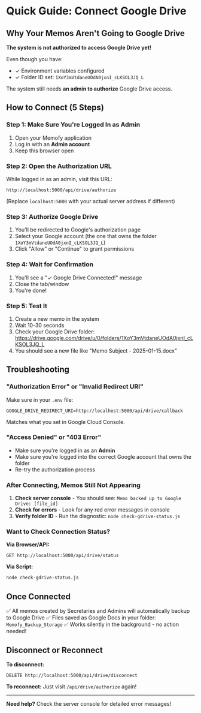 # Quick Guide: Connect Google Drive

## Why Your Memos Aren't Going to Google Drive

**The system is not authorized to access Google Drive yet!**

Even though you have:

- ✓ Environment variables configured
- ✓ Folder ID set: `1XoY3mVtdaneUOdA0jxnI_cLKSOL3JQ_L`

The system still needs **an admin to authorize** Google Drive access.

## How to Connect (5 Steps)

### Step 1: Make Sure You're Logged In as Admin

1. Open your Memofy application
2. Log in with an **Admin account**
3. Keep this browser open

### Step 2: Open the Authorization URL

While logged in as an admin, visit this URL:

```
http://localhost:5000/api/drive/authorize
```

(Replace `localhost:5000` with your actual server address if different)

### Step 3: Authorize Google Drive

1. You'll be redirected to Google's authorization page
2. Select your Google account (the one that owns the folder `1XoY3mVtdaneUOdA0jxnI_cLKSOL3JQ_L`)
3. Click "Allow" or "Continue" to grant permissions

### Step 4: Wait for Confirmation

1. You'll see a "✓ Google Drive Connected!" message
2. Close the tab/window
3. You're done!

### Step 5: Test It

1. Create a new memo in the system
2. Wait 10-30 seconds
3. Check your Google Drive folder: https://drive.google.com/drive/u/0/folders/1XoY3mVtdaneUOdA0jxnI_cLKSOL3JQ_L
4. You should see a new file like "Memo Subject - 2025-01-15.docx"

## Troubleshooting

### "Authorization Error" or "Invalid Redirect URI"

Make sure in your `.env` file:

```env
GOOGLE_DRIVE_REDIRECT_URI=http://localhost:5000/api/drive/callback
```

Matches what you set in Google Cloud Console.

### "Access Denied" or "403 Error"

- Make sure you're logged in as an **Admin**
- Make sure you're logged into the correct Google account that owns the folder
- Re-try the authorization process

### After Connecting, Memos Still Not Appearing

1. **Check server console** - You should see: `Memo backed up to Google Drive: [file_id]`
2. **Check for errors** - Look for any red error messages in console
3. **Verify folder ID** - Run the diagnostic: `node check-gdrive-status.js`

### Want to Check Connection Status?

**Via Browser/API:**

```
GET http://localhost:5000/api/drive/status
```

**Via Script:**

```bash
node check-gdrive-status.js
```

## Once Connected

✅ All memos created by Secretaries and Admins will automatically backup to Google Drive
✅ Files saved as Google Docs in your folder: `Memofy_Backup_Storage`
✅ Works silently in the background - no action needed!

## Disconnect or Reconnect

**To disconnect:**

```
DELETE http://localhost:5000/api/drive/disconnect
```

**To reconnect:**
Just visit `/api/drive/authorize` again!

---

**Need help?** Check the server console for detailed error messages!
